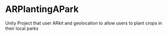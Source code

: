 # ARPlantingAPark
Unity Project that user ARkit and geolocation to allow users to plant crops in their local parks
